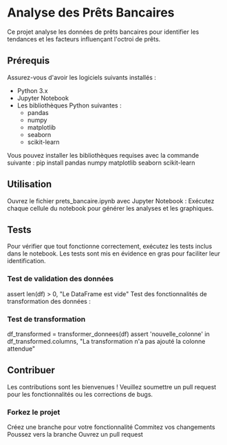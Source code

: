 # Analyse des Prêts Bancaires

Ce projet analyse les données de prêts bancaires pour identifier les tendances et les facteurs influençant l'octroi de prêts.

## Prérequis

Assurez-vous d'avoir les logiciels suivants installés :

- Python 3.x
- Jupyter Notebook
- Les bibliothèques Python suivantes :
  - pandas
  - numpy
  - matplotlib
  - seaborn
  - scikit-learn

Vous pouvez installer les bibliothèques requises avec la commande suivante :
pip install pandas numpy matplotlib seaborn scikit-learn

## Utilisation
Ouvrez le fichier prets_bancaire.ipynb avec Jupyter Notebook :
Exécutez chaque cellule du notebook pour générer les analyses et les graphiques.

## Tests
Pour vérifier que tout fonctionne correctement, exécutez les tests inclus dans le notebook. Les tests sont mis en évidence en gras pour faciliter leur identification.


### Test de validation des données
assert len(df) > 0, "Le DataFrame est vide"
Test des fonctionnalités de transformation des données :

### Test de transformation
df_transformed = transformer_donnees(df)
assert 'nouvelle_colonne' in df_transformed.columns, "La transformation n'a pas ajouté la colonne attendue"
## Contribuer
Les contributions sont les bienvenues ! Veuillez soumettre un pull request pour les fonctionnalités ou les corrections de bugs.

### Forkez le projet
Créez une branche pour votre fonctionnalité 
Commitez vos changements
Poussez vers la branche 
Ouvrez un pull request
